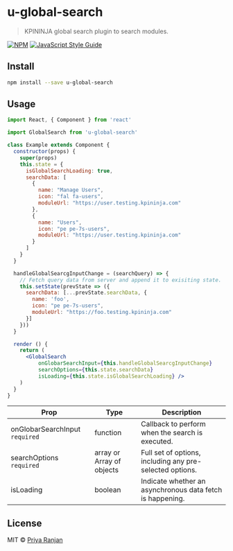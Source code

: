 # u-global-search

> KPININJA global search plugin to search modules.

[![NPM](https://img.shields.io/npm/v/u-global-search.svg)](https://www.npmjs.com/package/u-global-search) [![JavaScript Style Guide](https://img.shields.io/badge/code_style-standard-brightgreen.svg)](https://standardjs.com)

## Install

```bash
npm install --save u-global-search
```

## Usage

```jsx
import React, { Component } from 'react'

import GlobalSearch from 'u-global-search'

class Example extends Component {
  constructor(props) {
    super(props)
    this.state = {
      isGlobalSearchLoading: true,
      searchData: [
        {
          name: "Manage Users",
          icon: "fal fa-users",
          moduleUrl: "https://user.testing.kpininja.com"
        },
        {
          name: "Users",
          icon: "pe pe-7s-users",
          moduleUrl: "https://user.testing.kpininja.com"
        }
      ]
    }
  }

  handleGlobalSearcgInputChange = (searchQuery) => {
    // Fetch query data from server and append it to exisiting state.
    this.setState(prevState => ({
      searchData: [...prevState.searchData, {
        name: 'foo',
        icon: "pe pe-7s-users",
        moduleUrl: "https://foo.testing.kpininja.com"
      }]
    }))
  }

  render () {
    return (
      <GlobalSearch
          onGlobarSearchInput={this.handleGlobalSearcgInputChange}
          searchOptions={this.state.searchData}
          isLoading={this.state.isGlobalSearchLoading} />
    )
  }
}
```

| Prop                            | Type                      | Description                                               |
| ------------------------------- | ------------------------- | --------------------------------------------------------- |
| onGlobarSearchInput `required`  | function                  | Callback to perform when the search is executed.          |
| searchOptions `required`        | array or Array of objects | Full set of options, including any pre-selected options.  |
| isLoading                       | boolean                   | Indicate whether an asynchronous data fetch is happening. |

## License

MIT © [Priya Ranjan](https://github.com/SkyWalker653/u-global-search)
